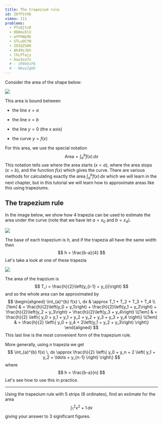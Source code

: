 ```yaml
---
title: The trapezium rule
id: Z8fP1YXb
vimeo: 111
problems:
  - PfxQjtv8
  - DQ8eu5lU
  - wYPXWp9b
  - STLuOCYN
  - IDIQZS0H
  - Ah49zJbh
  - lhLPTajy
  - bau3xo7s
  # - iR9bOiPA
  # - N6wzZgKD
---
```


Consider the area of the shape below:

![](/img/learn/trapezium-1.png)

This area is bound between

 - the line $x = a$

 - the line $x = b$

 - the line $y = 0$ (the $x$ axis)

 - the curve $y = f(x)$

For this area, we use the special notation
$$
\text{Area} = \int_{a}^{b} f(x) \, dx
$$
This notation tells use where the area starts ($x = a$), where the area stops ($x = b$), and the function $f(x)$ which gives the curve. There are various methods for calculating exactly the area $\int_{a}^{b} f(x) \, dx$ which we will learn in the next chapter, but in this tutorial we will learn how to approximate areas like this using trapeziums.

## The trapezium rule

In the image below, we show how $4$ trapezia can be used to estimate the area under the curve (note that we have let $a = x_0$ and $b = x_4$).

![](/img/learn/trapezium-2.png)

The base of each trapezium is $h,$ and if the trapezia all have the same width then
$$
h = \frac{b-a}{4}
$$
Let's take a look at one of these trapezia

![](/img/learn/trapezium-3.png)

The area of the trapzium is
$$
T_i = \frac{h}{2}\left(y_{i-1} + y_{i}\right)
$$
and so the whole area can be approximated by
$$
\begin{aligned}
\int_{a}^{b} f(x) \, dx & \approx T_1 + T_2 + T_3 + T_4 \\[1em]
& = \frac{h}{2}\left(y_0 + y_1\right) + \frac{h}{2}\left(y_1 + y_2\right) + \frac{h}{2}\left(y_2 + y_3\right) + \frac{h}{2}\left(y_3 + y_4\right) \\[1em]
& = \frac{h}{2} \left\{ y_0 + y_1 + y_1 + y_2 + y_2 + y_3 + y_3 + y_4 \right\} \\[1em]
& = \frac{h}{2} \left\{ y_0 + y_4 + 2\left(y_1 + y_2 + y_3\right) \right\}
\end{aligned}
$$
This last line is the most convenient form of the trapezium rule.

More generally, using $n$ trapezia we get
$$
\int_{a}^{b} f(x) \, dx \approx \frac{h}{2} \left\{ y_0 + y_n + 2 \left( y_1 + y_2 + \ldots + y_{n-1} \right) \right\}
$$
where
$$
h = \frac{b-a}{n}
$$
Let's see how to use this in practice.

---

Using the trapezium rule with $5$ strips ($6$ ordinates), find an estimate for the area
$$
\int_{1}^{2} x^2 + 1 \, dx
$$
giving your answer to $3$ significant figures.
